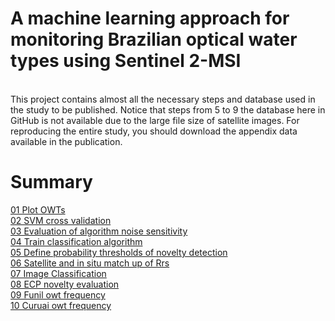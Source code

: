 # A machine learning approach for monitoring Brazilian optical water types using Sentinel 2-MSI
<br>
This project contains almost all the necessary steps and database used in the study to be published. Notice that steps from 5 to 9 the database here in GitHub is not available due to the large file size of satellite images. For reproducing the entire study, you should download the appendix data available in the publication.


# Summary
[01 Plot OWTs](https://github.com/edsonfreirefs/A-machine-learning-approach-for-monitoring-Brazilian-optical-water-types-using-Sentinel-2-MSI/blob/main/01_Plot%20OWTs.ipynb)
<br>
[02 SVM cross validation](https://github.com/edsonfreirefs/A-machine-learning-approach-for-monitoring-Brazilian-optical-water-types-using-Sentinel-2-MSI/blob/main/02_SVM%20cross%20validation.ipynb)
<br>
[03 Evaluation of algorithm noise sensitivity](https://github.com/edsonfreirefs/A-machine-learning-approach-for-monitoring-Brazilian-optical-water-types-using-Sentinel-2-MSI/blob/main/03_SVM%20noise%20sensitivity.ipynb)
<br>
[04 Train classification algorithm](https://github.com/edsonfreirefs/A-machine-learning-approach-for-monitoring-Brazilian-optical-water-types-using-Sentinel-2-MSI/blob/main/04_Train%20classification%20algorithm.ipynb)
<br>
[05 Define probability thresholds of novelty detection](https://github.com/edsonfreirefs/A-machine-learning-approach-for-monitoring-Brazilian-optical-water-types-using-Sentinel-2-MSI/blob/main/05_Define%20probability%20thresholds%20of%20novelty%20detection.ipynb)
<br>
[06 Satellite and in situ match up of Rrs](https://github.com/edsonfreirefs/A-machine-learning-approach-for-monitoring-Brazilian-optical-water-types-using-Sentinel-2-MSI/blob/main/06_Satellite%20and%20in%20situ%20match%20up%20of%20Rrs.ipynb)
<br>
[07 Image Classification](https://github.com/edsonfreirefs/A-machine-learning-approach-for-monitoring-Brazilian-optical-water-types-using-Sentinel-2-MSI/blob/main/07_Image%20Classification.ipynb)
<br>
[08 ECP novelty evaluation](https://github.com/edsonfreirefs/A-machine-learning-approach-for-monitoring-Brazilian-optical-water-types-using-Sentinel-2-MSI/blob/main/08_ECP%20novelty%20evaluation.ipynb)
<br>
[09 Funil owt frequency](https://github.com/edsonfreirefs/A-machine-learning-approach-for-monitoring-Brazilian-optical-water-types-using-Sentinel-2-MSI/blob/main/09_Funil%20owt%20frequency.ipynb)
<br>
[10 Curuai owt frequency](https://github.com/edsonfreirefs/A-machine-learning-approach-for-monitoring-Brazilian-optical-water-types-using-Sentinel-2-MSI/blob/main/10_Curuai%20owt%20frequency.ipynb)
